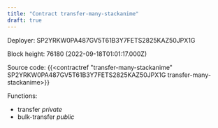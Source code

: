 ```yaml
---
title: "Contract transfer-many-stackanime"
draft: true
---
```

Deployer: SP2YRKW0PA487GV5T61B3Y7FETS2825KAZ50JPX1G


 



Block height: 76180 (2022-09-18T01:01:17.000Z)

Source code: {{<contractref "transfer-many-stackanime" SP2YRKW0PA487GV5T61B3Y7FETS2825KAZ50JPX1G transfer-many-stackanime>}}

Functions:

* transfer _private_
* bulk-transfer _public_
